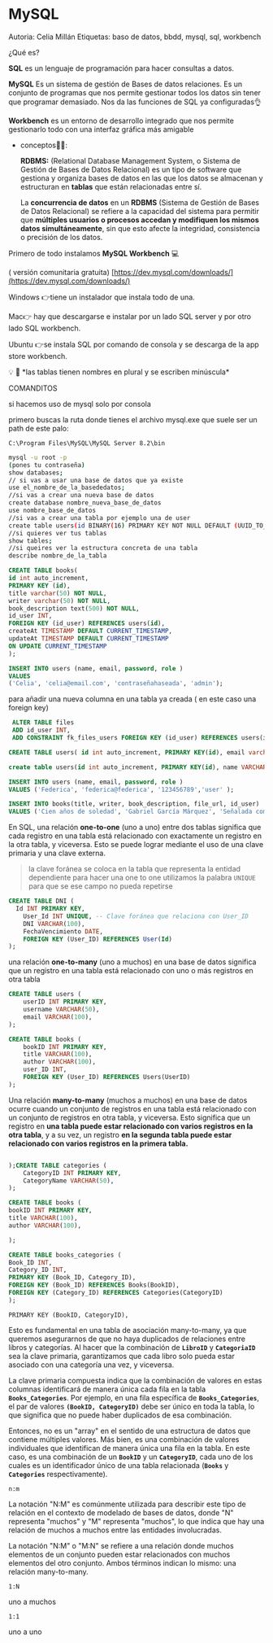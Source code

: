 
# MySQL

Autoria: Celia Millán
Etiquetas: baso de datos, bbdd, mysql, sql, workbench

¿Qué es?

**SQL** es un lenguaje de programación para hacer consultas a datos.

**MySQL** Es un sistema de gestión de Bases de datos relaciones. Es un conjunto de programas que nos permite gestionar todos los datos sin tener que programar demasiado. Nos da las funciones de SQL ya configuradas👌

**Workbench** es un entorno de desarrollo integrado que nos permite gestionarlo todo con una interfaz gráfica más amigable

- conceptos💁‍♀️:
    
    **RDBMS:**  (Relational Database Management System, o Sistema de Gestión de Bases de Datos Relacional) es un tipo de software que gestiona y organiza bases de datos en las que los datos se almacenan y estructuran en **tablas** que están relacionadas entre sí. 
    
    La **concurrencia de datos** en un **RDBMS** (Sistema de Gestión de Bases de Datos Relacional) se refiere a la capacidad del sistema para permitir que **múltiples usuarios o procesos accedan y modifiquen los mismos datos simultáneamente**, sin que esto afecte la integridad, consistencia o precisión de los datos.
    

Primero de todo instalamos **MySQL Workbench** 💻

( versión comunitaria gratuita) [https://dev.mysql.com/downloads/](https://dev.mysql.com/downloads/)

Windows 👉tiene un instalador que instala todo de una.

Mac👉 hay que descargarse e instalar por un lado SQL server y por otro lado SQL workbench.

Ubuntu 👉se instala SQL por comando de consola y se descarga de la app store workbench.

<aside>
💡 👀 *las tablas tienen nombres en plural y se escriben minúscula*

</aside>

COMANDITOS

si hacemos uso de mysql solo por consola

primero buscas la ruta donde tienes el archivo mysql.exe que suele ser un path de este palo:

`C:\Program Files\MySQL\MySQL Server 8.2\bin`

```bash
mysql -u root -p
(pones tu contraseña)
show databases;
// si vas a usar una base de datos que ya existe
use el_nombre_de_la_basededatos;
//si vas a crear una nueva base de datos
create database nombre_nueva_base_de_datos
use nombre_base_de_datos
//si vas a crear una tabla por ejemplo una de user
create table users(id BINARY(16) PRIMARY KEY NOT NULL DEFAULT (UUID_TO_BIN(UUID())), name VARCHAR(255) NOT NULL, email VARCHAR(255) NOT NULL, role VARCHAR(255), password VARCHAR(255)NOT NULL);
//si quieres ver tus tablas
show tables;
//si queires ver la estructura concreta de una tabla
describe nombre_de_la_tabla
```

```sql
CREATE TABLE books(
id int auto_increment,
PRIMARY KEY (id),
title varchar(50) NOT NULL,
writer varchar(50) NOT NULL,
book_description text(500) NOT NULL,
id_user INT,
FOREIGN KEY (id_user) REFERENCES users(id),
createAt TIMESTAMP DEFAULT CURRENT_TIMESTAMP,
updateAt TIMESTAMP DEFAULT CURRENT_TIMESTAMP  
ON UPDATE CURRENT_TIMESTAMP 
);
```

```sql
INSERT INTO users (name, email, password, role )
VALUES 
('Celia', 'celia@email.com', 'contraseñahaseada', 'admin');
```

para añadir una nueva columna en una tabla ya creada ( en este caso una foreign key)

```sql
 ALTER TABLE files
 ADD id_user INT,
 ADD CONSTRAINT fk_files_users FOREIGN KEY (id_user) REFERENCES users(id);
```

```sql
CREATE TABLE users( id int auto_increment, PRIMARY KEY(id), email varchar(50)NOT NULL, password varchar(50)NOT NULL);
```

```sql
create table users(id int auto_increment, PRIMARY KEY(id), name VARCHAR(255) NOT NULL, email VARCHAR(255) NOT NULL, role VARCHAR(255), password VARCHAR(255)NOT NULL);
```

```sql
INSERT INTO users (name, email, password, role )
VALUES ('Federica', 'federica@federica', '123456789','user' );
```

```sql
INSERT INTO books(title, writer, book_description, file_url, id_user)
VALUES ('Cien años de soledad', 'Gabriel García Márquez', 'Señalada como «catedral gótica del lenguaje», este clásico del siglo XX es el enorme y espléndido tapiz de la saga de la familia Buendía, en la mítica aldea de Macondo','','1' );
```

En SQL, una relación **one-to-one** (uno a uno) entre dos tablas significa que cada registro en una tabla está relacionado con exactamente un registro en la otra tabla, y viceversa. Esto se puede lograr mediante el uso de una clave primaria y una clave externa.

> la clave foránea se coloca en la tabla que representa la entidad dependiente para hacer una one to one utilizamos la palabra `UNIQUE` para que se ese campo no pueda repetirse
> 

```sql
CREATE TABLE DNI (
  Id INT PRIMARY KEY,
    User_Id INT UNIQUE, -- Clave foránea que relaciona con User_ID
    DNI VARCHAR(100),
    FechaVencimiento DATE,
    FOREIGN KEY (User_ID) REFERENCES User(Id)
);

```

una relación **one-to-many** (uno a muchos) en una base de datos significa que un registro en una tabla está relacionado con uno o más registros en otra tabla

```sql
CREATE TABLE users (
    userID INT PRIMARY KEY,
    username VARCHAR(50),
    email VARCHAR(100),
);
```

```sql
CREATE TABLE books (
    bookID INT PRIMARY KEY,
    title VARCHAR(100),
    author VARCHAR(100),
    user_ID INT,
    FOREIGN KEY (User_ID) REFERENCES Users(UserID)
);
```

Una relación **many-to-many** (muchos a muchos) en una base de datos ocurre cuando un conjunto de registros en una tabla está relacionado con un conjunto de registros en otra tabla, y viceversa. Esto significa que un registro en **una tabla puede estar relacionado con varios registros en la otra tabla**, y a su vez, un registro **en la segunda tabla puede estar relacionado con varios registros en la primera tabla.**

```sql

);CREATE TABLE categories (
    CategoryID INT PRIMARY KEY,
    CategoryName VARCHAR(50),
);
```

```sql
CREATE TABLE books (
bookID INT PRIMARY KEY,
title VARCHAR(100),
author VARCHAR(100),

);
```

```sql
CREATE TABLE books_categories (
Book_ID INT,
Category_ID INT,
PRIMARY KEY (Book_ID, Category_ID),
FOREIGN KEY (Book_ID) REFERENCES Books(BookID),
FOREIGN KEY (Category_ID) REFERENCES Categories(CategoryID)
);
```

`PRIMARY KEY (BookID, CategoryID),`

Esto es fundamental en una tabla de asociación many-to-many, ya que queremos asegurarnos de que no haya duplicados de relaciones entre libros y categorías. Al hacer que la combinación de **`LibroID`** y **`CategoriaID`** sea la clave primaria, garantizamos que cada libro solo pueda estar asociado con una categoría una vez, y viceversa.

La clave primaria compuesta indica que la combinación de valores en estas columnas identificará de manera única cada fila en la tabla **`Books_Categories`**. Por ejemplo, en una fila específica de **`Books_Categories`**, el par de valores **`(BookID, CategoryID)`** debe ser único en toda la tabla, lo que significa que no puede haber duplicados de esa combinación.

Entonces, no es un "array" en el sentido de una estructura de datos que contiene múltiples valores. Más bien, es una combinación de valores individuales que identifican de manera única una fila en la tabla. En este caso, es una combinación de un **`BookID`** y un **`CategoryID`**, cada uno de los cuales es un identificador único de una tabla relacionada (**`Books`** y **`Categories`** respectivamente).

`n:m`

La notación "N:M" es comúnmente utilizada para describir este tipo de relación en el contexto de modelado de bases de datos, donde "N" representa "muchos" y "M" representa "muchos", lo que indica que hay una relación de muchos a muchos entre las entidades involucradas.

La notación "N:M" o "M:N" se refiere a una relación donde muchos elementos de un conjunto pueden estar relacionados con muchos elementos del otro conjunto. Ambos términos indican lo mismo: una relación many-to-many.

`1:N` 

uno a muchos

`1:1`

uno a uno

